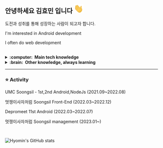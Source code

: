 <h2>안녕하세요 김효민 입니다  <img src="https://raw.githubusercontent.com/ABSphreak/ABSphreak/master/gifs/Hi.gif" height="30px"> </h2>

<div align="left">
  <p>도전과 성취를 통해 성장하는 사람이 되고자 합니다.</p>
  <p>I'm interested in Android development </p>
    <p>I often do web development </p>
    <br/>
<details>
  <summary><b>:computer: &nbsp;Main tech knowledge</b></summary>
  <br/>
  
![Kotlin](https://img.shields.io/badge/KOTLIN-0095D5.svg?&style=flat&logo=kotlin&logoColor=white)&nbsp;
![Android](https://img.shields.io/badge/Android-3DDC84?style=flat-square&logo=Android&logoColor=white)&nbsp;
![React](https://img.shields.io/badge/React-20232A?style=flat&logo=react&logoColor=61DAFB)&nbsp;
![HTML5](https://img.shields.io/badge/HTML5-E34F26.svg?&style=flat&logo=html5&logoColor=white)&nbsp;
![CSS3](https://img.shields.io/badge/CSS3-%231572B6.svg?&style=flat&logo=css3&logoColor=white)&nbsp;
![JavaScript](https://img.shields.io/badge/JAVASCRIPT-323330.svg?&style=flat&logo=javascript&logoColor=%23F7DF1E)&nbsp;
![TypeScript](https://img.shields.io/badge/TYPESCRIPT-%23007ACC.svg?&style=flat&logo=typescript&logoColor=white)&nbsp;
![Git](https://img.shields.io/badge/GIT-%23F05033.svg?&style=flat&logo=git&logoColor=white)&nbsp;
![GitHub](https://img.shields.io/badge/GITHUB-%23121011.svg?&style=flat&logo=github&logoColor=white)&nbsp;
  
</details>


<details>
  <summary><b>:brain: &nbsp;Other knowledge, always learning</b></summary>
  <br/>
  
![NodeJS](https://img.shields.io/badge/NODEJS-339933.svg?&style=flat&logo=node.js&logoColor=white)&nbsp;
![AWS](https://img.shields.io/badge/AMAZON%20AWS-232F3E.svg?&style=flat&logo=amazon-aws&logoColor=white)&nbsp;
![Cpp](https://img.shields.io/badge/C++-00599C.svg?&style=flat&logo=c%2B%2B&logoColor=white)&nbsp;
![Java](https://img.shields.io/badge/JAVA-007396.svg?&style=flat&logo=java&logoColor=white)&nbsp;
![Figma](https://img.shields.io/badge/Figma-F24E1E?style=flat-square&logo=figma&logoColor=white)&nbsp;  
  
</details>
 <hr/>
 <h3>⭐ Activity</h3> 
  <p>UMC Soongsil - 1st,2nd Android,NodeJs (2021.09~2022.08)</p>
    <p>멋쟁이사자처럼 Soongsil Front-End (2022.03~2022.12)</p>
    <p>Depromeet 11st Android (2022.03~2022.07)</p>
    <p>멋쟁이사자처럼 Soongsil management (2023.01~)</p>
  <br/>
  
  
![Hyomin's GitHub stats](https://github-readme-stats.vercel.app/api?username=HyomK&hide_border=false&hide=prs&count_private=true&include_all_commits=true&show_icons=true&theme=swift)

</div>

